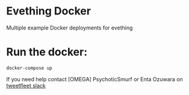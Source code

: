 Evething Docker
===============

Multiple example Docker deployments for evething

# Run the docker:
    docker-compose up

If you need help contact [OMEGA] PsychoticSmurf or Enta Ozuwara on [tweetfleet slack](https://www.fuzzwork.co.uk/tweetfleet-slack-invites/)
